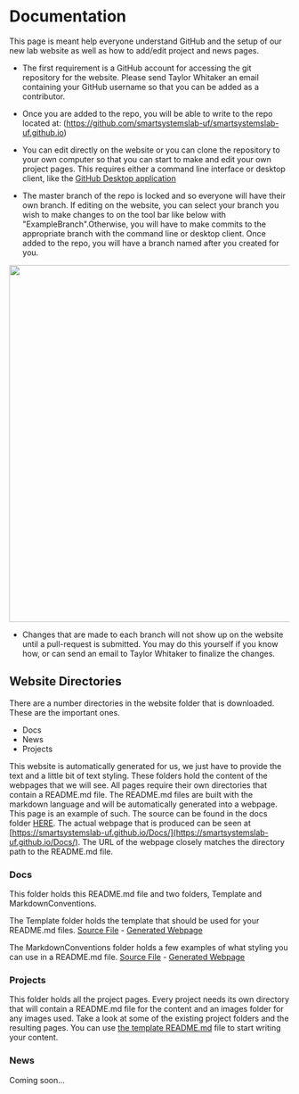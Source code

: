 # Documentation

This page is meant help everyone understand GitHub and the setup of our new lab website as well as how to add/edit project and news pages.

- The first requirement is a GitHub account for accessing the git repository for the website. Please send Taylor Whitaker an email containing your GitHub username so that you can be added as a contributor.

- Once you are added to the repo, you will be able to write to the repo located at: (https://github.com/smartsystemslab-uf/smartsystemslab-uf.github.io)

- You can edit directly on the website or you can clone the repository to your own computer so that you can start to make and edit your own project pages. This requires either a command line interface or desktop client, like the [GitHub Desktop application](https://desktop.github.com)

- The master branch of the repo is locked and so everyone will have their own branch. If editing on the website, you can select your branch you wish to make changes to on the tool bar like below with "ExampleBranch".Otherwise, you will have to make commits to the appropriate branch with the command line or desktop client. Once added to the repo, you will have a branch named after you created for you.

<p align="center"> <img width="640" src="https://github.com/smartsystemslab-uf/smartsystemslab-uf.github.io/blob/master/Docs/ChangingBranchesWithOnlineEditor.png?raw=True"/> </p>

- Changes that are made to each branch will not show up on the website until a pull-request is submitted. You may do this yourself if you know how, or can send an email to Taylor Whitaker to finalize the changes.


## Website Directories

There are a number directories in the website folder that is downloaded. These are the important ones.

- Docs
- News
- Projects

This website is automatically generated for us, we just have to provide the text and a little bit of text styling. These folders hold the content of the webpages that we will see. All pages require their own directories that contain a README.md file. The README.md files are built with the markdown language and will be automatically generated into a webpage. This page is an example of such. The source can be found in the docs folder [HERE](https://github.com/smartsystemslab-uf/smartsystemslab-uf.github.io/blob/master/Docs/). The actual webpage that is produced can be seen at [https://smartsystemslab-uf.github.io/Docs/](https://smartsystemslab-uf.github.io/Docs/). The URL of the webpage closely matches the directory path to the README.md file.


### Docs

This folder holds this README.md file and two folders, Template and MarkdownConventions.

The Template folder holds the template that should be used for your README.md files. [Source File](https://github.com/smartsystemslab-uf/smartsystemslab-uf.github.io/blob/master/Docs/Template/README.md) - [Generated Webpage](https://smartsystemslab-uf.github.io/Docs/Template/)

The MarkdownConventions folder holds a few examples of what styling you can use in a README.md file. [Source File](https://github.com/smartsystemslab-uf/smartsystemslab-uf.github.io/blob/master/Docs/MarkdownConventions/README.md) - [Generated Webpage](https://smartsystemslab-uf.github.io/Docs/MarkdownConventions/)


### Projects

This folder holds all the project pages. Every project needs its own directory that will contain a README.md file for the content and an images folder for any images used. Take a look at some of the existing project folders and the resulting pages. You can use [the template README.md]() file to start writing your content.


### News

Coming soon...
